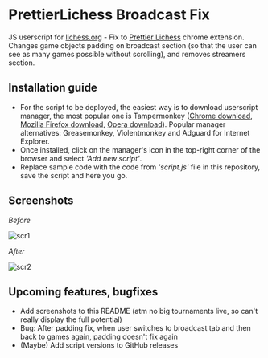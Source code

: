 # PrettierLichess Broadcast Fix

JS userscript for [lichess.org](https://lichess.org/) - Fix to [Prettier Lichess](https://prettierlichess.github.io/) chrome extension. 
Changes game objects padding on broadcast section (so that the user can see as many games possible without scrolling), and removes streamers section.

## Installation guide

* For the script to be deployed, the easiest way is to download userscript manager, the most popular one is Tampermonkey ([Chrome download](https://chrome.google.com/webstore/detail/tampermonkey/dhdgffkkebhmkfjojejmpbldmpobfkfo?hl=pl), [Mozilla Firefox download](https://addons.mozilla.org/pl/firefox/addon/tampermonkey/), [Opera download](https://addons.opera.com/pl/extensions/details/tampermonkey-beta/)). Popular manager alternatives: Greasemonkey, Violentmonkey and Adguard for Internet Explorer.
* Once installed, click on the manager's icon in the top-right corner of the browser and select *'Add new script'*.
* Replace sample code with the code from *'script.js'* file in this repository, save the script and here you go.

## Screenshots

*Before*

![scr1]()

*After*

![scr2]()

## Upcoming features, bugfixes

* Add screenshots to this README (atm no big tournaments live, so can't really display the full potential)
* Bug: After padding fix, when user switches to broadcast tab and then back to games again, padding doesn't fix again
* (Maybe) Add script versions to GitHub releases

